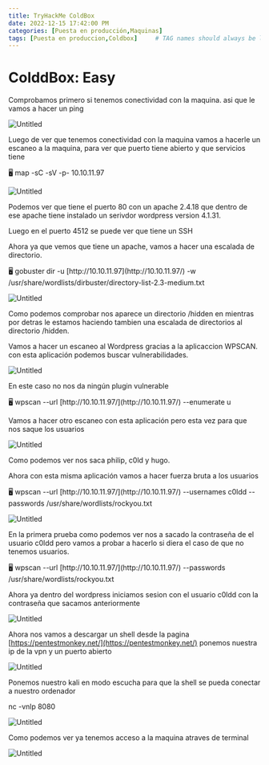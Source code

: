 ```yaml
---
title: TryHackMe ColdBox
date: 2022-12-15 17:42:00 PM
categories: [Puesta en producción,Maquinas]
tags: [Puesta en produccion,Coldbox]     # TAG names should always be lowercase
---
```


# ColddBox: Easy

Comprobamos primero si tenemos conectividad con la maquina. asi que le vamos a hacer un ping

![Untitled](/assets/img/ColddBox%20Easy%20c67b2186c5804fa584c7d6ba06d4b90f/Untitled.png)

Luego de ver que tenemos conectividad con la maquina vamos a hacerle un escaneo a la maquina, para ver que puerto tiene abierto y que servicios tiene

<aside>
🖥️ map -sC -sV -p- 10.10.11.97

</aside>

![Untitled](/assets/img/ColddBox%20Easy%20c67b2186c5804fa584c7d6ba06d4b90f/Untitled%201.png)

Podemos ver que tiene el puerto 80 con un apache 2.4.18 que dentro de ese apache tiene instalado un serivdor wordpress version 4.1.31.

Luego en el puerto 4512 se puede ver que tiene un SSH 

Ahora ya que vemos que tiene un apache, vamos a hacer una escalada de directorio.

<aside>
🖥️ gobuster dir -u [http://10.10.11.97](http://10.10.11.97/) -w /usr/share/wordlists/dirbuster/directory-list-2.3-medium.txt

</aside>

![Untitled](/assets/img/ColddBox%20Easy%20c67b2186c5804fa584c7d6ba06d4b90f/Untitled%202.png)

Como podemos comprobar nos aparece un directorio /hidden en mientras por detras le estamos haciendo tambien una escalada de directorios al directorio /hidden.

Vamos a hacer un escaneo al Wordpress gracias a la aplicaccion WPSCAN. con esta aplicación podemos buscar vulnerabilidades.

![Untitled](/assets/img/ColddBox%20Easy%20c67b2186c5804fa584c7d6ba06d4b90f/Untitled%203.png)

En este caso no nos da ningún plugin vulnerable

<aside>
🖥️ wpscan --url [http://10.10.11.97/](http://10.10.11.97/) --enumerate u

</aside>

Vamos a hacer otro escaneo con esta aplicación pero esta vez para que nos saque los usuarios

![Untitled](/assets/img/ColddBox%20Easy%20c67b2186c5804fa584c7d6ba06d4b90f/Untitled%204.png)

Como podemos ver nos saca philip, c0ld y hugo.

Ahora con esta misma aplicación vamos a hacer fuerza bruta a los usuarios

<aside>
🖥️ wpscan --url [http://10.10.11.97/](http://10.10.11.97/) --usernames c0ldd --passwords /usr/share/wordlists/rockyou.txt

</aside>

![Untitled](/assets/img/ColddBox%20Easy%20c67b2186c5804fa584c7d6ba06d4b90f/Untitled%205.png)

En la primera prueba como podemos ver nos a sacado la contraseña de el usuario c0ldd pero vamos a probar a hacerlo si diera el caso de que no tenemos usuarios.

<aside>
🖥️ wpscan --url [http://10.10.11.97/](http://10.10.11.97/) --passwords /usr/share/wordlists/rockyou.txt

</aside>

Ahora ya dentro del wordpress iniciamos sesion con el usuario c0ldd con la contraseña que sacamos anteriormente

![Untitled](/assets/img/ColddBox%20Easy%20c67b2186c5804fa584c7d6ba06d4b90f/Untitled%206.png)

Ahora nos vamos a descargar un shell desde la pagina [https://pentestmonkey.net/](https://pentestmonkey.net/)  ponemos nuestra ip de la vpn y un puerto abierto 

![Untitled](/assets/img/ColddBox%20Easy%20c67b2186c5804fa584c7d6ba06d4b90f/Untitled%207.png)

Ponemos nuestro kali en modo escucha para que la shell se pueda conectar a nuestro ordenador

nc -vnlp 8080

![Untitled](/assets/img/ColddBox%20Easy%20c67b2186c5804fa584c7d6ba06d4b90f/Untitled%208.png)

Como podemos ver ya tenemos acceso a la maquina atraves de terminal

![Untitled](/assets/img/ColddBox%20Easy%20c67b2186c5804fa584c7d6ba06d4b90f/Untitled%209.png)